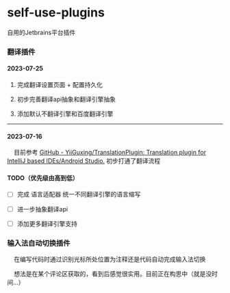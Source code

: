 # self-use-plugins

自用的Jetbrains平台插件



### 翻译插件

#### 2023-07-25

1. 完成翻译设置页面 + 配置持久化  

2. 初步完善翻译api抽象和翻译引擎抽象  

3. 添加默认不翻译引擎和百度翻译引擎

----

#### 2023-07-16

    目前参考 [GitHub - YiiGuxing/TranslationPlugin: Translation plugin for IntelliJ based IDEs/Android Studio.](https://github.com/YiiGuxing/TranslationPlugin) 初步打通了翻译流程



#### TODO（优先级由高到低）

- [ ]  完成 语言适配器 统一不同翻译引擎的语言缩写

- [ ]  进一步抽象翻译api

- [ ]  添加更多翻译引擎支持



### 输入法自动切换插件

    在编写代码时通过识别光标所处位置为注释还是代码自动完成输入法切换

    想法是在某个评论区获取的，看到后感觉很实用。目前正在构思中（就是没时间...）
